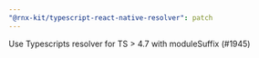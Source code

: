 ```yaml
---
"@rnx-kit/typescript-react-native-resolver": patch
---
```


Use Typescripts resolver for TS > 4.7 with moduleSuffix (#1945)
